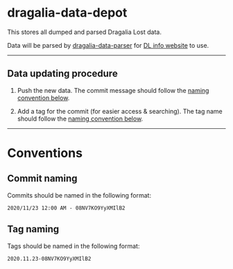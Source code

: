 # dragalia-data-depot

This stores all dumped and parsed Dragalia Lost data.

Data will be parsed by [dragalia-data-parser][parser] for [DL info website][DL-info] to use.

[DL-info]: http://dl.raenonx.cc
[parser]: https://github.com/RaenonX-DL/dragalia-data-parser

------

## Data updating procedure

1. Push the new data. The commit message should follow the [naming convention below](#commit-naming).

2. Add a tag for the commit (for easier access & searching). 
The tag name should follow the [naming convention below](#tag-naming).

------

# Conventions

## Commit naming

Commits should be named in the following format:

```
2020/11/23 12:00 AM - 08NV7KO9YyXMIlB2
```

## Tag naming

Tags should be named in the following format:

```
2020.11.23-08NV7KO9YyXMIlB2
```
